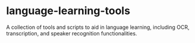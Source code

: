 # language-learning-tools
A collection of tools and scripts to aid in language learning, including OCR, transcription, and speaker recognition functionalities.
